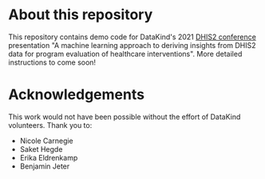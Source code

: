# About this repository
This repository contains demo code for DataKind's 2021 [DHIS2 conference](https://dhis2.org/academy/annual-conference/) presentation "A machine learning approach to deriving insights from DHIS2 data for program evaluation of healthcare interventions". More detailed instructions to come soon!

# Acknowledgements 
This work would not have been possible without the effort of DataKind volunteers. Thank you to:
- Nicole Carnegie
- Saket Hegde
- Erika Eldrenkamp
- Benjamin Jeter
